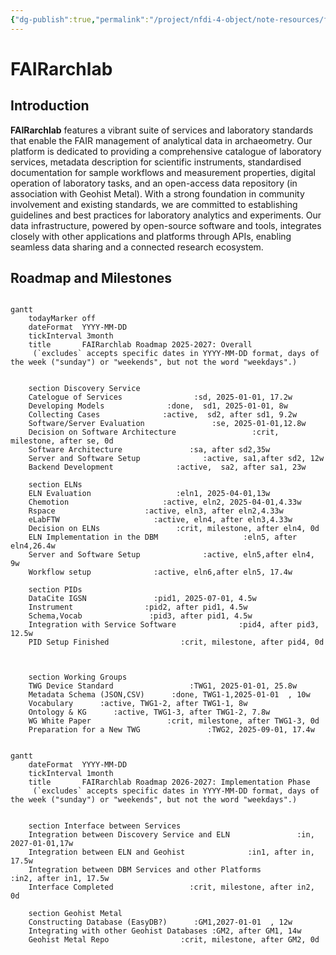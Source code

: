 ```yaml
---
{"dg-publish":true,"permalink":"/project/nfdi-4-object/note-resources/fai-rarchlab/","tags":["gardenEntry"]}
---
```


# FAIRarchlab

## Introduction 

**FAIRarchlab** features a vibrant suite of services and laboratory standards that enable the FAIR management of analytical data in archaeometry. Our platform is dedicated to providing a comprehensive catalogue of laboratory services, metadata description for scientific instruments, standardised documentation for sample workflows and measurement properties, digital operation of laboratory tasks, and an open-access data repository (in association with Geohist Metal). With a strong foundation in community involvement and existing standards, we are committed to establishing guidelines and best practices for laboratory analytics and experiments. Our data infrastructure, powered by open-source software and tools, integrates closely with other applications and platforms through APIs, enabling seamless data sharing and a connected research ecosystem. 

## Roadmap and Milestones

```mermaid

gantt
	todayMarker off
    dateFormat  YYYY-MM-DD
    tickInterval 3month
    title       FAIRarchlab Roadmap 2025-2027: Overall
     (`excludes` accepts specific dates in YYYY-MM-DD format, days of the week ("sunday") or "weekends", but not the word "weekdays".)


    section Discovery Service
    Catelogue of Services                :sd, 2025-01-01, 17.2w
    Developing Models              :done,  sd1, 2025-01-01, 8w
    Collecting Cases              :active,  sd2, after sd1, 9.2w
    Software/Server Evaluation               :se, 2025-01-01,12.8w
    Decision on Software Architecture                 :crit, milestone, after se, 0d
    Software Architecture               :sa, after sd2,35w
    Server and Software Setup              :active, sa1,after sd2, 12w
    Backend Development              :active,  sa2, after sa1, 23w

    section ELNs
    ELN Evaluation                   :eln1, 2025-04-01,13w
    Chemotion                     :active, eln2, 2025-04-01,4.33w
    Rspace                    :active, eln3, after eln2,4.33w
    eLabFTW                     :active, eln4, after eln3,4.33w
    Decision on ELNs                 :crit, milestone, after eln4, 0d
    ELN Implementation in the DBM                   :eln5, after eln4,26.4w
    Server and Software Setup              :active, eln5,after eln4, 9w
    Workflow setup              :active, eln6,after eln5, 17.4w

    section PIDs
    DataCite IGSN               :pid1, 2025-07-01, 4.5w
    Instrument                :pid2, after pid1, 4.5w
    Schema,Vocab               :pid3, after pid1, 4.5w
    Integration with Service Software              :pid4, after pid3, 12.5w
    PID Setup Finished                :crit, milestone, after pid4, 0d
    


    section Working Groups
    TWG Device Standard                 :TWG1, 2025-01-01, 25.8w
    Metadata Schema (JSON,CSV)      :done, TWG1-1,2025-01-01  , 10w
    Vocabulary      :active, TWG1-2, after TWG1-1, 8w
    Ontology & KG      :active, TWG1-3, after TWG1-2, 7.8w
    WG White Paper                 :crit, milestone, after TWG1-3, 0d
    Preparation for a New TWG               :TWG2, 2025-09-01, 17.4w

```

```mermaid

gantt
    dateFormat  YYYY-MM-DD
    tickInterval 1month
    title       FAIRarchlab Roadmap 2026-2027: Implementation Phase
     (`excludes` accepts specific dates in YYYY-MM-DD format, days of the week ("sunday") or "weekends", but not the word "weekdays".)


    section Interface between Services 
    Integration between Discovery Service and ELN               :in, 2027-01-01,17w
    Integration between ELN and Geohist              :in1, after in, 17.5w
    Integration between DBM Services and other Platforms              :in2, after in1, 17.5w
    Interface Completed                 :crit, milestone, after in2, 0d

    section Geohist Metal
    Constructing Database (EasyDB?)      :GM1,2027-01-01  , 12w
    Integrating with other Geohist Databases :GM2, after GM1, 14w
    Geohist Metal Repo                :crit, milestone, after GM2, 0d    

```
